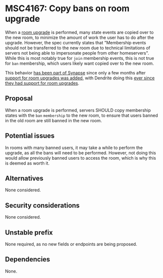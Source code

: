 # MSC4167: Copy bans on room upgrade

When a [room upgrade](https://spec.matrix.org/v1.11/client-server-api/#room-upgrades) is performed,
many state events are copied over to the new room, to minimize the amount of work the user has to do
after the upgrade. However, the spec currently states that "Membership events should not be transferred
to the new room due to technical limitations of servers not being able to impersonate people from other
homeservers". While this is most notably true for `join` membership events, this is not true for `ban`
membership, which users likely want copied over to the new room.

This behavior [has been part of Synapse](https://github.com/matrix-org/synapse/pull/4642) since only a
few months after [support for room upgrades was added](https://github.com/matrix-org/synapse/pull/4091),
with Dendrite doing this
[ever since they had support for room upgrades](https://github.com/matrix-org/dendrite/pull/2307).

## Proposal

When a room upgrade is performed, servers SHOULD copy membership states with the `ban` `membership` to
the new room, to ensure that users banned in the old room are still banned in the new room.

## Potential issues

In rooms with many banned users, it may take a while to perform the upgrade, as all the bans will need
to be performed. However, not doing this would allow previously banned users to access the room, which
is why this is deemed as worth it.

## Alternatives

None considered.

## Security considerations

None considered.

## Unstable prefix

None required, as no new fields or endpoints are being proposed.

## Dependencies

None.
